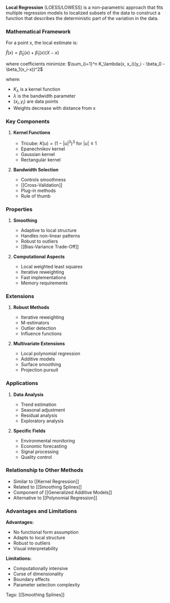 **Local Regression** (LOESS/LOWESS) is a non-parametric approach that fits multiple regression models to localized subsets of the data to construct a function that describes the deterministic part of the variation in the data.

### Mathematical Framework
For a point x, the local estimate is:

$\hat{f}(x) = \hat{\beta}_0(x) + \hat{\beta}_1(x)(X-x)$

where coefficients minimize:
$\sum_{i=1}^n K_\lambda(x, x_i)(y_i - \beta_0 - \beta_1(x_i-x))^2$

where:
- $K_\lambda$ is a kernel function
- $\lambda$ is the bandwidth parameter
- $(x_i, y_i)$ are data points
- Weights decrease with distance from x

### Key Components
1. **Kernel Functions**
   - Tricube: $K(u) = (1-|u|^3)^3$ for $|u| \leq 1$
   - Epanechnikov kernel
   - Gaussian kernel
   - Rectangular kernel

2. **Bandwidth Selection**
   - Controls smoothness
   - [[Cross-Validation]]
   - Plug-in methods
   - Rule of thumb

### Properties
1. **Smoothing**
   - Adaptive to local structure
   - Handles non-linear patterns
   - Robust to outliers
   - [[Bias-Variance Trade-Off]]

2. **Computational Aspects**
   - Local weighted least squares
   - Iterative reweighting
   - Fast implementations
   - Memory requirements

### Extensions
1. **Robust Methods**
   - Iterative reweighting
   - M-estimators
   - Outlier detection
   - Influence functions

2. **Multivariate Extensions**
   - Local polynomial regression
   - Additive models
   - Surface smoothing
   - Projection pursuit

### Applications
1. **Data Analysis**
   - Trend estimation
   - Seasonal adjustment
   - Residual analysis
   - Exploratory analysis

2. **Specific Fields**
   - Environmental monitoring
   - Economic forecasting
   - Signal processing
   - Quality control

### Relationship to Other Methods
- Similar to [[Kernel Regression]]
- Related to [[Smoothing Splines]]
- Component of [[Generalized Additive Models]]
- Alternative to [[Polynomial Regression]]

### Advantages and Limitations
**Advantages:**
- No functional form assumption
- Adapts to local structure
- Robust to outliers
- Visual interpretability

**Limitations:**
- Computationally intensive
- Curse of dimensionality
- Boundary effects
- Parameter selection complexity

Tags:
[[Smoothing Splines]]
